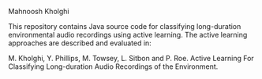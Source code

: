 
Mahnoosh Kholghi

This repository contains Java source code for classifying long-duration environmental audio recordings using active learning. The active learning approaches are  described and evaluated in:

M. Kholghi, Y. Phillips, M. Towsey, L. Sitbon and P. Roe. Active Learning For Classifying Long-duration Audio Recordings of the Environment.
